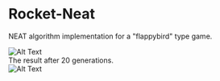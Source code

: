 # Rocket-Neat
NEAT algorithm implementation for a "flappybird" type game. 


![Alt Text](<img src = "https://github.com/reinaldoM/Rocket-Neat/blob/master/READMEGIF1.gif" style="width:100px;height:100px;">)
<br>
The result after 20 generations.
<br>
![Alt Text](<img src = "https://github.com/reinaldoM/Rocket-Neat/blob/master/READMEGIF2.gif" style="width:100px;height:100px;">)
